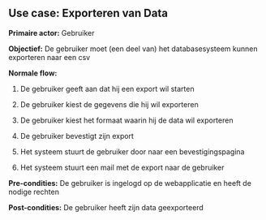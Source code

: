 ## Use case: Exporteren van Data

**Primaire actor:** Gebruiker

**Objectief:** De gebruiker moet (een deel van) het databasesysteem kunnen exporteren naar een csv

**Normale flow:**

1. De gebruiker geeft aan dat hij een export wil starten

2. De gebruiker kiest de gegevens die hij wil exporteren

3. De gebruiker kiest het formaat waarin hij de data wil exporteren

3. De gebruiker bevestigt zijn export

4. Het systeem stuurt de gebruiker door naar een bevestigingspagina

5. Het systeem stuurt een mail met de export naar de gebruiker


**Pre-condities:** De gebruiker is ingelogd op de webapplicatie en heeft de nodige rechten

**Post-condities:** De gebruiker heeft zijn data geexporteerd
